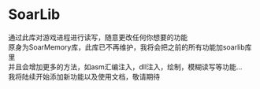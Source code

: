# SoarLib
通过此库对游戏进程进行读写，随意更改任何你想要的功能  
原身为SoarMemory库，此库已不再维护，我将会把之前的所有功能加soarlib库里   
并且会增加更多的方法，如asm汇编注入，dll注入，绘制，模糊读写等功能...  
我将陆续开始添加新功能以及使用文档，敬请期待
